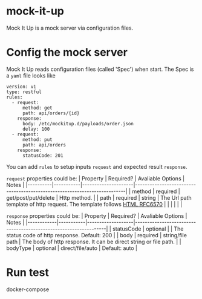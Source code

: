 # mock-it-up
Mock It Up is a mock server via configuration files.

# Config the mock server
Mock It Up reads configuration files (called 'Spec') when start.
The Spec is a ```yaml``` file looks like
```
version: v1
type: restful
rules:
  - request:
      method: get
      path: api/orders/{id}
    response:
      body: /etc/mockitup.d/payloads/order.json
      delay: 100
  - request:
      method: put
      path: api/orders
    response:
      statusCode: 201
```

You can add ```rules``` to setup inputs ```request``` and expected result ```response```.

```request``` properties could be:
| Property | Required? | Avaliable Options   | Notes                                                                    |
|----------|-----------|---------------------|--------------------------------------------------------------------------|
| method   | required  | get/post/put/delete | Http method.                                                             |
| path     | required  | string              | The Url path template of http request. The template follows [HTML RFC6570](https://tools.ietf.org/html/rfc6570) |
|          |           |                     |                                                                          |

```response``` properties could be:
| Property   | Required? | Avaliable Options | Notes                                                            |
|------------|-----------|-------------------|------------------------------------------------------------------|
| statusCode | optional  |                   | The status code of http response. Default: 200                   |
| body       | required  | string/file path  | The body of http response. It can be direct string or file path. |
| bodyType   | optional  | direct/file/auto  | Default: auto                                                    |

# Run test
docker-compose
